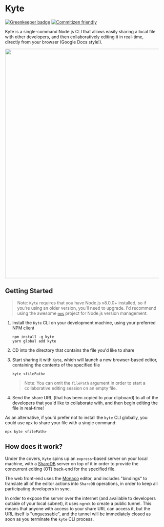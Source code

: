 # Kyte

[![Greenkeeper badge](https://badges.greenkeeper.io/lostintangent/kyte.svg)](https://greenkeeper.io/) [![Commitizen friendly](https://img.shields.io/badge/commitizen-friendly-brightgreen.svg)](http://commitizen.github.io/cz-cli/)

Kyte is a single-command Node.js CLI that allows easily sharing a local file with other developers, and then collaboratively editing it in real-time, directly from your browser (Google Docs style!).

<img width="750"  src="https://user-images.githubusercontent.com/116461/30508388-dc197cf6-9a4a-11e7-8f8e-2f03a6cd632d.png" />

## Getting Started

> Note: `Kyte` requires that you have Node.js v8.0.0+ installed, so if you're using an older version, you'll need to upgrade. I'd recommend using the awesome [`nvs`](github.com/jasongin/nvs) project for Node.js version management.

1. Install the `Kyte` CLI on your development machine, using your preferred NPM client

    ```shell
    npm install -g kyte
    yarn global add kyte
    ```

2. CD into the directory that contains the file you'd like to share

3. Start sharing it with `Kyte`, which will launch a new browser-based editor, containing the contents of the specified file

    ```shell
    kyte <filePath>
    ```

    > Note: You can omit the `filePath` argument in order to start a collaborative editing session on an empty file.

4. Send the share URL (that has been copied to your clipboard) to all of the developers that you'd like to collaborate with, and then begin editing the file in real-time!

As an alternative, if you'd prefer not to install the `kyte` CLI globally, you could use `npx` to share your file with a single command:

```shell
npx kyte <filePath>
```

## How does it work?

Under the covers, `Kyte` spins up an `express`-based server on your local machine, with a [ShareDB](https://github.com/share/sharedb/) server on top of it in order to provide the concurrent editing (OT) back-end for the specified file.

The web front-end uses the [Monaco](https://microsoft.github.io/monaco-editor) editor, and includes "bindings" to translate all of the editor actions into `ShareDB` operations, in order to keep all participating developers in sync.

In order to expose the server over the internet (and available to developers outside of your local subnet), it uses `ngrok` to create a public tunnel. This means that anyone with access to your share URL can access it, but the URL itself is "unguessable", and the tunnel will be immediately closed as soon as you terminate the `kyte` CLI process.
